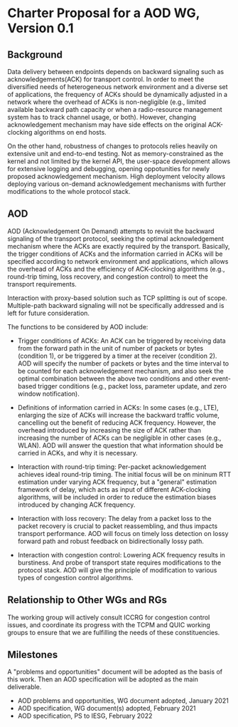 # Charter Proposal for a AOD WG, Version 0.1

## Background

Data delivery between endpoints depends on backward signaling such as acknowledgements(ACK) for transport control. In order to meet the diversified needs of heterogeneous network environment and a diverse set of applications, the frequency of ACKs should be dynamically adjusted in a network where the overhead of ACKs is non-negligible (e.g., limited available backward path capacity or when a radio-resource management system has to track channel usage, or both). However, changing acknowledgement mechanism may have side effects on the original ACK-clocking algorithms on end hosts.

On the other hand, robustness of changes to protocols relies heavily on extensive unit and end-to-end testing. Not as memory-constrained as the kernel and not limited by the kernel API, the user-space development allows for extensive logging and debugging, opening oppotunities for newly proposed acknowledgement mechanism. High deployment velocity allows deploying various on-demand acknowledgement mechanisms with further modifications to the whole protocol stack. 

## AOD

AOD (Acknowledgement On Demand) attempts to revisit the backward signaling of the transport protocol, seeking the optimal acknowledgement mechanism where the ACKs are exactly required by the transport. Basically, the trigger conditions of ACKs and the information carried in ACKs will be specified according to network environment and applications, which allows the overhead of ACKs and the efficiency of ACK-clocking algorithms (e.g., round-trip timing, loss recovery, and congestion control) to meet the transport requirements.

Interaction with proxy-based solution such as TCP splitting is out of scope. Multiple-path backward signaling will not be specifically addressed and is left for future consideration.

The functions to be considered by AOD include:

* Trigger conditions of ACKs: An ACK can be triggered by receiving data from the forward path in the unit of number of packets or bytes (condition 1), or be triggered by a timer at the receiver (condition 2). AOD will specify the number of packets or bytes and the time interval to be counted for each acknowledgement mechanism, and also seek the optimal combination between the above two conditions and other event-based trigger conditions (e.g., packet loss, parameter update, and zero window notification).

* Definitions of information carried in ACKs: In some cases (e.g., LTE), enlarging the size of ACKs will increase the backward traffic volume, cancelling out the benefit of reducing ACK frequency. However, the overhead introduced by increasing the size of ACK rather than increasing the number of ACKs can be negligible in other cases (e.g., WLAN). AOD will answer the question that what information should be carried in ACKs, and why it is necessary. 

* Interaction with round-trip timing: Per-packet acknowledgement achieves ideal round-trip timing. The initial focus will be on mininum RTT estimation under varying ACK frequency, but a "general" estimation framework of delay, which acts as input of different ACK-clocking algorithms, will be included in order to reduce the estimation biases introduced by changing ACK frequency.

* Interaction with loss recovery: The delay from a packet loss to the packet recovery is crucial to packet reassembling, and thus impacts transport performance. AOD will focus on timely loss detection on lossy forward path and robust feedback on bidirectionally lossy path.

* Interaction with congestion control: Lowering ACK frequency results in burstiness. And probe of transport state requires modifications to the protocol stack. AOD will give the principle of modification to various types of congestion control algorithms.   

## Relationship to Other WGs and RGs

The working group will actively consult ICCRG for congestion control issues, and coordinate its progress with the TCPM and QUIC working groups to ensure that we are fulfilling the needs of these constituencies.

## Milestones

A "problems and opportunities" document will be adopted as the basis of this work. Then an AOD specification will be adopted as the main deliverable.

* AOD problems and opportunities, WG document adopted, January 2021
* AOD specification, WG document(s) adopted, February 2021
* AOD specification, PS to IESG, February 2022
